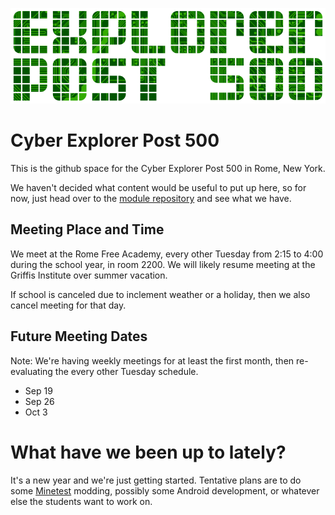 
![](images/ep500-800.png)

Cyber Explorer Post 500
=======================
This is the github space for the Cyber Explorer Post 500 in Rome, New York.

We haven't decided what content would be useful to put up here, so for now,
just head over to the [module repository](modules/) and see what we have.


Meeting Place and Time
----------------------
We meet at the Rome Free Academy, every other Tuesday from 2:15 to 4:00 during
the school year, in room 2200.  We will likely resume meeting at the Griffis
Institute over summer vacation.

If school is canceled due to inclement weather or a holiday, then we also
cancel meeting for that day.

Future Meeting Dates
--------------------

Note: We're having weekly meetings for at least the first month, then
re-evaluating the every other Tuesday schedule.

* Sep 19
* Sep 26
* Oct 3

What have we been up to lately?
==============================
It's a new year and we're just getting started.  Tentative plans are to do some
[Minetest](https://www.minetest.net) modding, possibly some Android
development, or whatever else the students want to work on.

